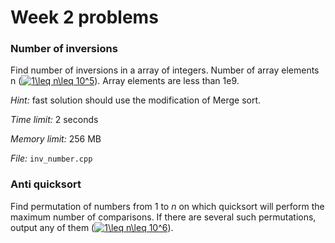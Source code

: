 # Week 2 problems

### Number of inversions

Find number of inversions in a array of integers. Number of array elements n (<a href="https://www.codecogs.com/eqnedit.php?latex=\inline&space;1\leq&space;n\leq&space;10^5" target="_blank"><img src="https://latex.codecogs.com/gif.latex?\inline&space;1\leq&space;n\leq&space;10^5" title="1\leq n\leq 10^5" /></a>). Array elements are less than 1e9. 

*Hint:* fast solution should use the modification of Merge sort.  

*Time limit:* 2 seconds

*Memory limit:* 256 MB

*File:* `inv_number.cpp`

### Anti quicksort

Find permutation of numbers from 1 to *n* on which quicksort will perform the maximum number of comparisons. If there are several such permutations, output any of them (<a href="https://www.codecogs.com/eqnedit.php?latex=\inline&space;1\leq&space;n\leq&space;10^6" target="_blank"><img src="https://latex.codecogs.com/gif.latex?\inline&space;1\leq&space;n\leq&space;10^6" title="1\leq n\leq 10^6" /></a>).
